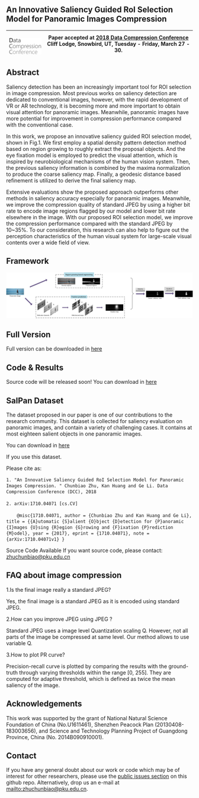 ## An Innovative Saliency Guided RoI Selection Model for Panoramic Images Compression




|  ![DCC 2018 logo][logo-DCC] | Paper accepted at [2018 Data Compression Conference](http://www.cs.brandeis.edu/~dcc/index.html) Cliff Lodge, Snowbird, UT, Tuesday - Friday, March 27 - 30. |
|:-:|---|

[logo-DCC]: https://github.com/ChunbiaoZhu/DCC-2018/blob/master/logo/DCCbanner_text.png "DCC 2018 logo"




## Abstract

Saliency detection has been an increasingly important tool for ROI selection in image compression. Most previous works on saliency detection are dedicated to conventional images, however, with the rapid development of VR or AR technology, it is becoming more and more important to obtain visual attention for panoramic images. Meanwhile, panoramic images have more potential for improvement in compression performance compared with the conventional case.

In this work, we propose an innovative saliency guided ROI selection model, shown in Fig.1. We first employ a spatial density pattern detection method based on region growing to roughly extract the proposal objects. And the eye fixation model is employed to predict the visual attention, which is inspired by neurobiological mechanisms of the human vision system. Then, the previous saliency information is combined by the maxima normalization to produce the coarse saliency map. Finally, a geodesic distance based refinement is utilized to derive the final saliency map.

Extensive evaluations show the proposed approach outperforms other methods in saliency accuracy especially for panoramic images. Meanwhile, we improve the compression quality of standard JPEG by using a higher bit rate to encode image regions flagged by our model and lower bit rate elsewhere in the image. With our proposed ROI selection model, we improve the compression performance compared with the standard JPEG by 10~35%. To our consideration, this research can also help to figure out the perception characteristics of the human visual system for large-scale visual contents over a wide field of view.

 


## Framework
![QFramework saliency detection](https://github.com/ChunbiaoZhu/DCC-2018/blob/master/images/fig1.png)

## Full Version
Full version can be downloaded in [here](https://www.researchgate.net/publication/324027465_Automatic_Salient_Object_Detection_for_Panoramic_Images_Using_Region_Growing_and_Fixation_Prediction_Model)

## Code & Results
Source code will be released soon! You can download in [here](https://github.com/ChunbiaoZhu/DCC-2018/)


## SalPan Dataset
The dataset proposed in our paper is one of our contributions to the research community. This dataset is collected for saliency evaluation on panoramic images, and contain a variety of challenging cases. It contains at most eighteen salient objects in one panoramic images.

You can download in [here](https://github.com/ChunbiaoZhu/DCC-2018/)

If you use this dataset.

Please cite as:

    1. "An Innovative Saliency Guided RoI Selection Model for Panoramic Images Compression. " Chunbiao Zhu, Kan Huang and Ge Li. Data Compression Conference (DCC), 2018

    2. arXiv:1710.04071 [cs.CV]

        @misc{1710.04071, author = {Chunbiao Zhu and Kan Huang and Ge Li}, title = {{A}utomatic {S}alient {O}bject {D}etection for {P}anoramic {I}mages {U}sing {R}egion {G}rowing and {F}ixation {P}rediction {M}odel}, year = {2017}, eprint = {1710.04071}, note = {arXiv:1710.04071v1} }

Source Code Available
If you want source code, please contact: zhuchunbiao@pku.edu.cn

## FAQ about image compression
1.Is the final image really a standard JPEG?

Yes, the final image is a standard JPEG as it is encoded using standard JPEG.

2.How can you improve JPEG using JPEG ?

Standard JPEG uses a image level Quantization scaling Q. However, not all parts of the image be compressed at same level. Our method allows to use variable Q.

3.How to plot PR curve?

Precision-recall curve is plotted by comparing the results with the ground-truth through varying thresholds within the range [0, 255]. They are computed for adaptive threshold, which is defined as twice the mean saliency of the image.

## Acknowledgements

This work was supported by the grant of National Natural Science Foundation of China (No.U1611461), Shenzhen Peacock Plan (20130408-183003656), and Science and Technology Planning Project of Guangdong Province, China (No. 2014B090910001).


## Contact

If you have any general doubt about our work or code which may be of interest for other researchers, please use the [public issues section](https://github.com/ChunbiaoZhu/DCC-2018/issues) on this github repo. Alternatively, drop us an e-mail at <mailto:zhuchunbiao@pku.edu.cn>.


